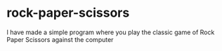 # rock-paper-scissors
I have made a simple program where you play the classic game of Rock Paper Scissors against the computer
